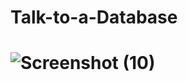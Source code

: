 # Talk-to-a-Database
# ![Screenshot (10)](https://github.com/adas754/Talk-to-a-Database/assets/83580623/e450a83e-9012-4df1-8f86-10c920ca5caf)
